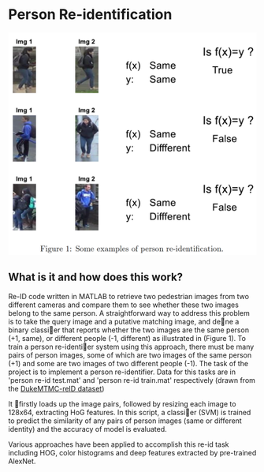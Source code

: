 # Person Re-identification

![example](example.png)

## What is it and how does this work?
Re-ID code written in MATLAB to retrieve two pedestrian images from two different cameras and
compare them to see whether these two images belong to the same person. A straightforward way to address this problem is to take the
query image and a putative matching image, and dene a binary classier that reports whether the two
images are the same person (+1, same), or different people (-1, different) as illustrated in (Figure 1). To
train a person re-identier system using this approach, there must be many pairs of person images, some
of which are two images of the same person (+1) and some are two images of two different people (-1).
The task of the project is to implement a person re-identifier. Data for this tasks are in 'person re-id test.mat' and 'person re-id train.mat' respectively (drawn from the [DukeMTMC-reID dataset](https://github.com/layumi/DukeMTMC-reID_evaluation))

It firstly loads up the image pairs, followed by resizing each image to 128x64, extracting HoG features. In this script, a classier (SVM) is trained to predict the similarity of any pairs of person images (same or different identity) and the accuracy of model is evaluated.

Various approaches have been applied to accomplish this re-id task including HOG, color histograms and deep features extracted by pre-trained AlexNet.

